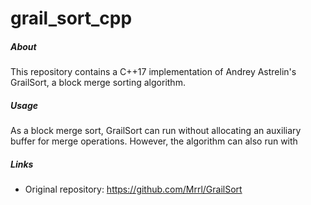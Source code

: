 # grail_sort_cpp
##### About
 This repository contains a C++17 implementation of Andrey Astrelin's GrailSort, a block merge sorting algorithm.
##### Usage
 As a block merge sort, GrailSort can run without allocating an auxiliary buffer for merge operations. However, the algorithm can also run with 
##### Links
 - Original repository: https://github.com/Mrrl/GrailSort
